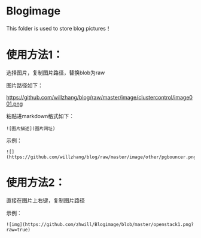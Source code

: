 # Blogimage

This folder is used to store blog pictures！

# 使用方法1：

选择图片，复制图片路径，替换blob为raw

图片路径如下：

https://github.com/willzhang/blog/raw/master/image/clustercontrol/image001.png

粘贴进markdown格式如下：

```
![图片描述](图片网址) 
```

示例：

```
![](https://github.com/willzhang/blog/raw/master/image/other/pgbouncer.png)
```

# 使用方法2：

直接在图片上右键，复制图片路径

示例：

```
![img](https://github.com/zhwill/Blogimage/blob/master/openstack1.png?raw=true)
```







